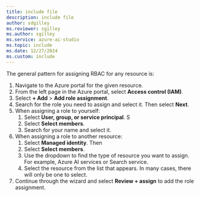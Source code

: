 ```yaml
---
title: include file
description: include file
author: sdgilley
ms.reviewer: sgilley
ms.author: sgilley
ms.service: azure-ai-studio
ms.topic: include
ms.date: 12/27/2024
ms.custom: include
---
```


The general pattern for assigning RBAC for any resource is:

1. Navigate to the Azure portal for the given resource. 
1. From the left page in the Azure portal, select **Access control (IAM)**. 
1. Select **+ Add** > **Add role assignment**.
1. Search for the role you need to assign and select it. Then select **Next**.
1. When assigning a role to yourself: 
    1. Select **User, group, or service principal**. S
    1. Select **Select members**.
    1. Search for your name and select it.
1. When assigning a role to another resource: 
    1. Select **Managed identity**.  Then 
    1. Select **Select members**.
    1. Use the dropdown to find the type of resource you want to assign.  For example, Azure AI services or Search service.
    1. Select the resource from the list that appears.  In many cases, there will only be one to select.
1. Continue through the wizard and select **Review + assign** to add the role assignment.